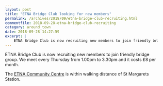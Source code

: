 ```yaml
---
layout: post
title: "ETNA Bridge Club looking for new members"
permalink: /archives/2018/09/etna-bridge-club-recruiting.html
commentfile: 2018-09-28-etna-bridge-club-recruiting
category: around_town
date: 2018-09-28 14:27:59
excerpt: |
    ETNA Bridge Club is now recruiting new members to join friendly bridge group.  We meet every Thursday from 1.00pm to 3.30pm and it costs &pound;8 per month.
---
```

ETNA Bridge Club is now recruiting new members to join friendly bridge group.  We meet every Thursday from 1.00pm to 3.30pm and it costs &pound;8 per month.

The [ETNA Community Centre](https://stmargarets.london/directory/other/201110040733) is within walking distance of St Margarets Station.
